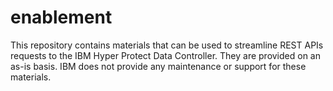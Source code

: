 # enablement
This repository contains materials that can be used to streamline REST APIs requests to the IBM Hyper Protect Data Controller.  They are provided on an as-is basis. IBM does not provide any maintenance or support for these materials. 

